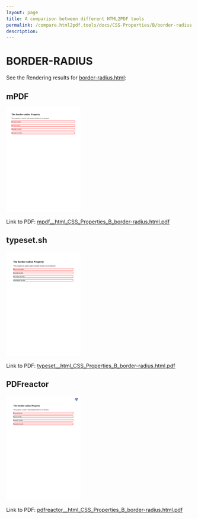 ```yaml
---
layout: page
title: A comparison between different HTML2PDF tools
permalink: /compare.html2pdf.tools/docs/CSS-Properties/B/border-radius.md
description: 
---
```


# BORDER-RADIUS

See the Rendering results for [border-radius.html](/html/CSS%20Properties/B/border-radius.html):

## mPDF
![](mpdf__html_CSS_Properties_B_border-radius.html.png) 

Link to PDF: [mpdf__html_CSS_Properties_B_border-radius.html.pdf](mpdf__html_CSS_Properties_B_border-radius.html.pdf)

## typeset.sh
![](typeset__html_CSS_Properties_B_border-radius.html.png) 

Link to PDF: [typeset__html_CSS_Properties_B_border-radius.html.pdf](typeset__html_CSS_Properties_B_border-radius.html.pdf)

## PDFreactor
![](pdfreactor__html_CSS_Properties_B_border-radius.html.png) 

Link to PDF: [pdfreactor__html_CSS_Properties_B_border-radius.html.pdf](pdfreactor__html_CSS_Properties_B_border-radius.html.pdf)
